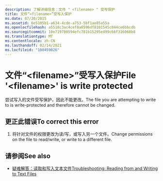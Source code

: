 ```yaml
---
description: 了解详细信息：文件 " <filename> " 受写保护
title: 文件“<filename>”受写入保护
ms.date: 07/20/2015
ms.assetid: 6e5105b1-a634-4cde-a753-5bf1ae85a55a
ms.openlocfilehash: a5518c3ac4cef8a6596df8101545c044ce6bbcdb
ms.sourcegitcommit: 10e719780594efc781b15295e499c66f316068b8
ms.translationtype: MT
ms.contentlocale: zh-CN
ms.lasthandoff: 02/14/2021
ms.locfileid: "100459026"
---
```

# <a name="file-filename-is-write-protected"></a><span data-ttu-id="b4e88-103">文件“\<filename>”受写入保护</span><span class="sxs-lookup"><span data-stu-id="b4e88-103">File '\<filename>' is write protected</span></span>

<span data-ttu-id="b4e88-104">尝试写入的文件受写保护，因此不能更改。</span><span class="sxs-lookup"><span data-stu-id="b4e88-104">The file you are attempting to write to is write-protected and therefore cannot be changed.</span></span>  
  
## <a name="to-correct-this-error"></a><span data-ttu-id="b4e88-105">更正此错误</span><span class="sxs-lookup"><span data-stu-id="b4e88-105">To correct this error</span></span>  
  
1. <span data-ttu-id="b4e88-106">将针对文件的权限更改为读/写，或写入另一个文件。</span><span class="sxs-lookup"><span data-stu-id="b4e88-106">Change permissions on the file to read/write, or write to a different file.</span></span>  
  
## <a name="see-also"></a><span data-ttu-id="b4e88-107">请参阅</span><span class="sxs-lookup"><span data-stu-id="b4e88-107">See also</span></span>

- [<span data-ttu-id="b4e88-108">疑难解答：读取和写入文本文件</span><span class="sxs-lookup"><span data-stu-id="b4e88-108">Troubleshooting: Reading from and Writing to Text Files</span></span>](../developing-apps/programming/drives-directories-files/troubleshooting-reading-from-and-writing-to-text-files.md)
